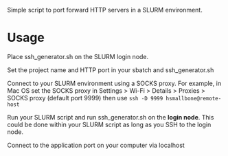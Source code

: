 Simple script to port forward HTTP servers in a SLURM environment.

Usage
=====
Place ssh_generator.sh on the SLURM login node. 

Set the project name and HTTP port in your sbatch and ssh_generator.sh

Connect to your SLURM environment using a SOCKS proxy. For example, in Mac OS set the SOCKS proxy in Settings > Wi-Fi > Details > Proxies > SOCKS proxy (default port 9999) then use `ssh -D 9999 hsmallbone@remote-host`

Run your SLURM script and run ssh_generator.sh on the **login node**. This could be done within your SLURM script as long as you SSH to the login node.

Connect to the application port on your computer via localhost
